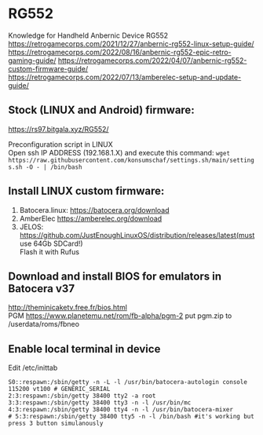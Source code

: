 # RG552
Knowledge for Handheld Anbernic Device RG552  
https://retrogamecorps.com/2021/12/27/anbernic-rg552-linux-setup-guide/  
https://retrogamecorps.com/2022/08/16/anbernic-rg552-epic-retro-gaming-guide/ 
https://retrogamecorps.com/2022/04/07/anbernic-rg552-custom-firmware-guide/  
https://retrogamecorps.com/2022/07/13/amberelec-setup-and-update-guide/  

## Stock (LINUX and Android) firmware:  
https://rs97.bitgala.xyz/RG552/  

Preconfiguration script in LINUX  
Open ssh IP ADDRESS (192.168.1.X) and execute this command:
`wget https://raw.githubusercontent.com/konsumschaf/settings.sh/main/settings.sh -O - | /bin/bash`


## Install LINUX custom firmware:   
1. Batocera.linux: https://batocera.org/download  
2. AmberElec https://amberelec.org/download  
3. JELOS: https://github.com/JustEnoughLinuxOS/distribution/releases/latest(must use 64Gb SDCard!)  
Flash it with Rufus 

## Download and install BIOS for emulators in Batocera v37  
http://theminicaketv.free.fr/bios.html  
PGM https://www.planetemu.net/rom/fb-alpha/pgm-2 put pgm.zip to /userdata/roms/fbneo  

## Enable local terminal in device  
Edit /etc/inittab
```
S0::respawn:/sbin/getty -n -L -l /usr/bin/batocera-autologin console 115200 vt100 # GENERIC_SERIAL
2:3:respawn:/sbin/getty 38400 tty2 -a root
3:3:respawn:/sbin/getty 38400 tty3 -n -l /usr/bin/mc
4:3:respawn:/sbin/getty 38400 tty4 -n -l /usr/bin/batocera-mixer
# 5:3:respawn:/sbin/getty 38400 tty5 -n -l /bin/bash #it's working but press 3 button simulanously
```
